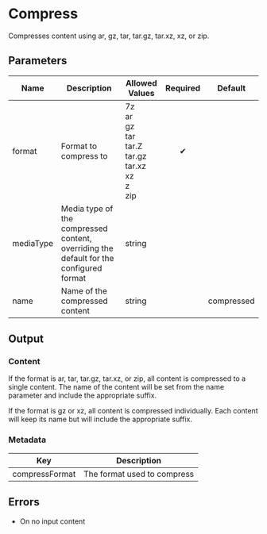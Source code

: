 # Compress
Compresses content using ar, gz, tar, tar.gz, tar.xz, xz, or zip.

## Parameters
| Name      | Description                                                                            | Allowed Values                                                                | Required | Default    |
|-----------|----------------------------------------------------------------------------------------|-------------------------------------------------------------------------------|:--------:|:----------:|
| format    | Format to compress to                                                                  | 7z<br/>ar<br/>gz<br/>tar<br/>tar.Z<br/>tar.gz<br/>tar.xz<br/>xz<br/>z<br/>zip | ✔        |            |
| mediaType | Media type of the compressed content, overriding the default for the configured format | string                                                                        |          |            |
| name      | Name of the compressed content                                                         | string                                                                        |          | compressed |

## Output
### Content
If the format is ar, tar, tar.gz, tar.xz, or zip, all content is
compressed to a single content. The name of the content will be set from
the name parameter and include the appropriate suffix.

If the format is gz or xz, all content is compressed individually. Each
content will keep its name but will include the appropriate suffix.

### Metadata
| Key            | Description                 |
|----------------|-----------------------------|
| compressFormat | The format used to compress |

## Errors
* On no input content

